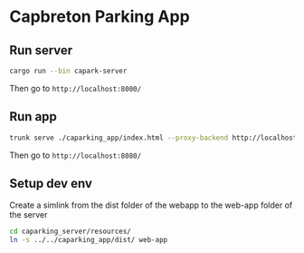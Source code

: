 # Capbreton Parking App

## Run server
```bash
cargo run --bin capark-server
```
Then go to ```http://localhost:8000/```

## Run app
```bash
trunk serve ./caparking_app/index.html --proxy-backend http://localhost:8000/api/
```
Then go to ```http://localhost:8080/```


## Setup dev env
Create a simlink from the dist folder of the webapp to the web-app folder of the server
```bash
cd caparking_server/resources/
ln -s ../../caparking_app/dist/ web-app
```